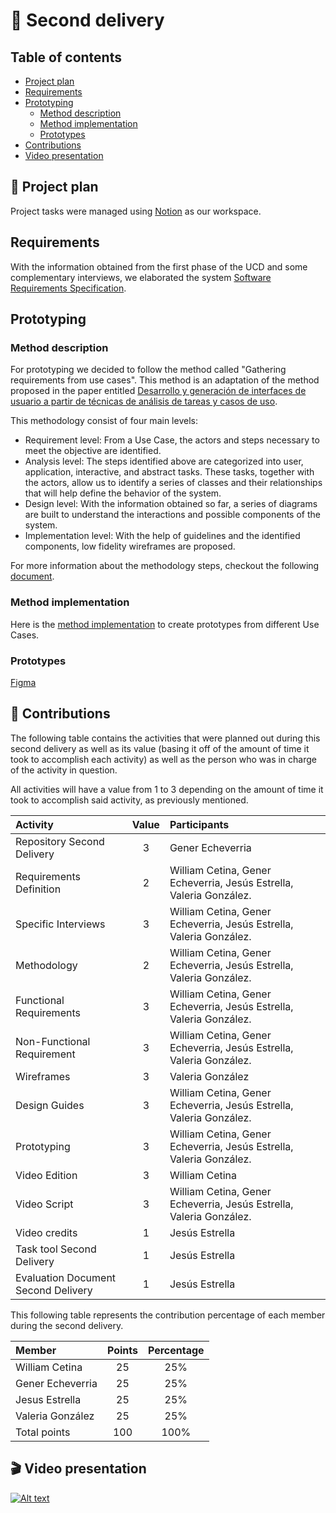 # :page_facing_up: Second delivery

## Table of contents
- [Project plan](#book-project-plan)
- [Requirements](#requirements)
- [Prototyping](#prototyping)
    - [Method description](#method-description)
    - [Method implementation](#method-implementation)
    - [Prototypes](#prototypes)
- [Contributions](#handshake-contributions)
- [Video presentation](#clapper-video-presentation)

## :book: Project plan
Project tasks were managed using [Notion](https://jungle-baroness-076.notion.site/44cab109a5df4c80a86fbc4980e5b80f?v=1633fbb861ba4260a6c746beb3c6b015) as our workspace.

## Requirements
With the information obtained from the first phase of the UCD and some complementary interviews, we elaborated the system [Software Requirements Specification](https://1drv.ms/w/s!Aid7glBVSnKngZsmhGh8Exrow0LLhw?e=2oCysR).


## Prototyping
### Method description

For prototyping we decided to follow the method called "Gathering requirements from use cases". This method is an adaptation of the method proposed in the paper entitled [Desarrollo y generación de interfaces de usuario a partir de
técnicas de análisis de tareas y casos de uso](https://www.redalyc.org/pdf/925/92561610.pdf).

This methodology consist of four main levels:
- Requirement level: From a Use Case, the actors and steps necessary to meet the objective are identified.
- Analysis level: The steps identified above are categorized into user, application, interactive, and abstract tasks. These tasks, together with the actors, allow us to identify a series of classes and their relationships that will help define the behavior of the system.
- Design level: With the information obtained so far, a series of diagrams are built to understand the interactions and possible components of the system.
- Implementation level: With the help of guidelines and the identified components, low fidelity wireframes are proposed.

For more information about the methodology steps, checkout the following [document](https://docs.google.com/document/d/1kqvVJMVD-xUobWbfI_EAuhveyAGOWU5vhTxA0HmMPCg/edit?usp=sharing).

### Method implementation
Here is the [method implementation](https://1drv.ms/w/s!Aid7glBVSnKngZso40ZJD7R1teST_Q?e=n32EZK) to create prototypes from different Use Cases.

### Prototypes
[Figma](https://www.figma.com/file/A4HdytQ8akOMnAEdyxiHW1/Project?node-id=0%3A1)

## :handshake: Contributions

The following table contains the activities that were planned out during this second delivery as well as its value (basing it off of the amount of time it took to accomplish each activity) as well as the person who was in charge of the activity in question.

All activities will have a value from 1 to 3 depending on the amount of time it took to accomplish said activity, as previously mentioned.

| Activity          | Value | Participants          |
| :---------------- | :---: | :-------------------- |
|Repository Second Delivery | 3|Gener Echeverria  |
|Requirements Definition    | 2| William Cetina, Gener Echeverria, Jesús Estrella, Valeria González. |
|Specific Interviews        | 3| William Cetina, Gener Echeverria, Jesús Estrella, Valeria González. |
| Methodology           | 2| William Cetina, Gener Echeverria, Jesús Estrella, Valeria González. |
| Functional Requirements           |3 | William Cetina, Gener Echeverria, Jesús Estrella, Valeria González. |
|Non-Functional Requirement            |3 |William Cetina, Gener Echeverria, Jesús Estrella, Valeria González.  |
| Wireframes           | 3|  Valeria González|
|  Design Guides          | 3| William Cetina, Gener Echeverria, Jesús Estrella, Valeria González. |
| Prototyping           | 3| William Cetina, Gener Echeverria, Jesús Estrella, Valeria González. |
|  Video Edition          |3 | William Cetina |
|  Video Script          |3 | William Cetina, Gener Echeverria, Jesús Estrella, Valeria González. |
|  Video credits          | 1| Jesús Estrella |
|  Task tool Second Delivery          | 1| Jesús Estrella|
|  Evaluation Document Second Delivery         | 1 | Jesús Estrella|


This following table represents the contribution percentage of each member during the second delivery.

| Member        | Points | Percentage         |
| :---------------- | :---: | :--------------------: |
| William Cetina |   25   |   25%    |
| Gener Echeverria |  25    |    25%   |
| Jesus Estrella |   25   |   25%    |
| Valeria González |   25   |   25%   |
| Total points |   100   | 100%      |

## :clapper: Video presentation
[![Alt text](https://img.youtube.com/vi/b7tx4CzPm7I/0.jpg)](https://www.youtube.com/watch?v=b7tx4CzPm7I)
